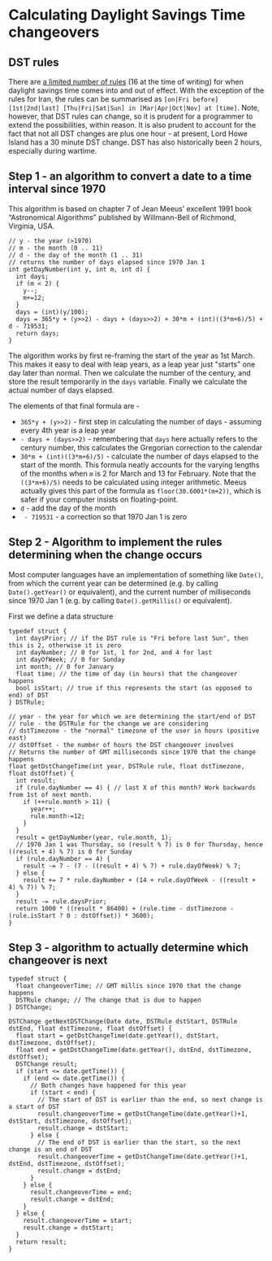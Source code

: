 # Calculating Daylight Savings Time changeovers

## DST rules

There are [a limited number of rules](https://en.wikipedia.org/wiki/Daylight_saving_time_by_country) (16 at the time of writing) for when daylight savings
time comes into and out of effect. With the exception of the rules for Iran, the rules can be summarised as `[on|Fri before] [1st|2nd|last] [Thu|Fri|Sat|Sun]
in [Mar|Apr|Oct|Nov] at [time]`. Note, however, that DST rules can change, so it is prudent for a programmer to extend the possibilities, within reason. It
is also prudent to account for the fact that not all DST changes are plus one hour - at present, Lord Howe Island has a 30 minute DST change. DST has also
historically been 2 hours, especially during wartime.

## Step 1 - an algorithm to convert a date to a time interval since 1970

This algorithm is based on chapter 7 of Jean Meeus’ excellent 1991 book “Astronomical Algorithms” published by Willmann-Bell of Richmond, Virginia, USA.

```
// y - the year (>1970)
// m - the month (0 .. 11)
// d - the day of the month (1 .. 31)
// returns the number of days elapsed since 1970 Jan 1
int getDayNumber(int y, int m, int d) {
  int days;
  if (m < 2) {
    y--;
    m+=12;
  }
  days = (int)(y/100);
  days = 365*y + (y>>2) - days + (days>>2) + 30*m + (int)((3*m+6)/5) + d - 719531;
  return days;
}
```
The algorithm works by first re-framing the start of the year as 1st March. This makes it easy to deal with leap years, as a leap year just "starts" one day
later than normal. Then we calculate the number of the century, and store the result temporarily in the `days` variable. Finally we calculate the actual number of
days elapsed.

The elements of that final formula are -
- `365*y + (y>>2)` - first step in calculating the number of days - assuming every 4th year is a leap year
- `- days + (days>>2)` - remembering that `days` here actually refers to the century number, this calculates the Gregorian correction to the calendar
- `30*m + (int)((3*m+6)/5)` - calculate the number of days elapsed to the start of the month. This formula neatly accounts for the varying lengths of
the months when `m` is 2 for March and 13 for February. Note that the `((3*m+6)/5)` needs to be calculated using integer arithmetic. Meeus actually gives
this part of the formula as `floor(30.6001*(m+2))`, which is safer if your computer insists on floating-point.
- `d` - add the day of the month
- ` - 719531` - a correction so that 1970 Jan 1 is zero

## Step 2 - Algorithm to implement the rules determining when the change occurs

Most computer languages have an implementation of something like `Date()`, from which the current year can be determined (e.g. by calling `Date().getYear()` or
equivalent), and the current number of milliseconds since 1970 Jan 1 (e.g. by calling `Date().getMillis()` or equivalent).

First we define a data structure
```
typedef struct {
  int daysPrior; // if the DST rule is "Fri before last Sun", then this is 2, otherwise it is zero
  int dayNumber; // 0 for 1st, 1 for 2nd, and 4 for last
  int dayOfWeek; // 0 for Sunday
  int month; // 0 for January
  float time; // the time of day (in hours) that the changeover happens
  bool isStart; // true if this represents the start (as opposed to end) of DST
} DSTRule;
```


```
// year - the year for which we are determining the start/end of DST
// rule - the DSTRule for the change we are considering
// dstTimezone - the "normal" timezone of the user in hours (positive east)
// dstOffset - the number of hours the DST changeover involves
// Returns the number of GMT milliseconds since 1970 that the change happens
float getDstChangeTime(int year, DSTRule rule, float dstTimezone, float dstOffset) {
  int result;
  if (rule.dayNumber == 4) { // last X of this month? Work backwards from 1st of next month.
    if (++rule.month > 11) {
      year++;
      rule.month-=12;
    }
  }
  result = getDayNumber(year, rule.month, 1);
  // 1970 Jan 1 was Thursday, so (result % 7) is 0 for Thursday, hence ((result + 4) % 7) is 0 for Sunday
  if (rule.dayNumber == 4) {
    result -= 7 - (7 - ((result + 4) % 7) + rule.dayOfWeek) % 7;
  } else {
    result += 7 * rule.dayNumber + (14 + rule.dayOfWeek - ((result + 4) % 7)) % 7;
  }
  result -= rule.daysPrior;
  return 1000 * ((result * 86400) + (rule.time - dstTimezone - (rule.isStart ? 0 : dstOffset)) * 3600);
}
```

## Step 3 - algorithm to actually determine which changeover is next

```
typedef struct {
  float changeoverTime; // GMT millis since 1970 that the change happens
  DSTRule change; // The change that is due to happen
} DSTChange;

DSTChange getNextDSTChange(Date date, DSTRule dstStart, DSTRule dstEnd, float dstTimezone, float dstOffset) {
  float start = getDstChangeTime(date.getYear(), dstStart, dstTimezone, dstOffset);
  float end = getDstChangeTime(date.getYear(), dstEnd, dstTimezone, dstOffset);
  DSTChange result;
  if (start <= date.getTime()) {
    if (end <= date.getTime()) {
      // Both changes have happened for this year
      if (start < end) {
        // The start of DST is earlier than the end, so next change is a start of DST
        result.changeoverTime = getDstChangeTime(date.getYear()+1, dstStart, dstTimezone, dstOffset);
        result.change = dstStart;
      } else {
        // The end of DST is earlier than the start, so the next change is an end of DST
        result.changeoverTime = getDstChangeTime(date.getYear()+1, dstEnd, dstTimezone, dstOffset);
        result.change = dstEnd;
      }
    } else {
      result.changeoverTime = end;
      result.change = dstEnd;
    }
  } else {
    result.changeoverTime = start;
    result.change = dstStart;
  }
  return result;
}
```

